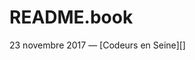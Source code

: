 # README.book

<footer>
23 novembre 2017 — [Codeurs en Seine][]
</footer>

[Codeurs en Seine]: http://www.codeursenseine.com/2017/
